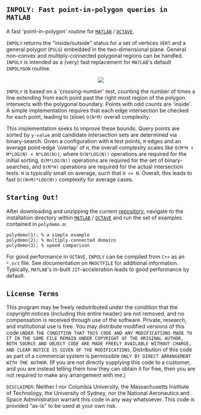 ## `INPOLY: Fast point-in-polygon queries in MATLAB`

A fast 'point-in-polygon' routine for <a href="http://www.mathworks.com">`MATLAB`</a> / <a href="https://www.gnu.org/software/octave">`OCTAVE`</a>.

`INPOLY` returns the "inside/outside" status for a set of vertices `VERT` and a general polygon (`PSLG`) embedded in the two-dimensional plane. General non-convex and multiply-connected polygonal regions can be handled. `INPOLY` is intended as a (very) fast replacement for `MATLAB`'s default `INPOLYGON` routine.

<p align="center">
  <img src = "../master/test-data/query.png">
</p>

`INPOLY` is based on a 'crossing-number' test, counting the number of times a line extending from each point past the right-most region of the polygon intersects with the polygonal boundary. Points with odd counts are 'inside'. A simple implementation requires that each edge intersection be checked for each point, leading to (slow) `O(N*M)` overall complexity.

This implementation seeks to improve these bounds. Query points are sorted by `y-value` and candidate intersection sets are determined via binary-search. Given a configuration with `N` test points, `M` edges and an average point-edge 'overlap' of `H`, the overall complexity scales like `O(M*H + M*LOG(N) + N*LOG(N))`, where `O(N*LOG(N))` operations are required for the initial sorting, `O(M*LOG(N))` operations are required for the set of binary-searches, and `O(M*H)` operations are required for the actual intersection tests. `H` is typically small on average, such that `H << N`. Overall, this leads to fast `O((N+M)*LOG(N))` complexity for average cases.

## `Starting Out!`

After downloading and unzipping the current <a href="https://github.com/dengwirda/inpoly/archive/master.zip">repository</a>, navigate to the installation directory within <a href="http://www.mathworks.com">`MATLAB`</a> / <a href="https://www.gnu.org/software/octave">`OCTAVE`</a> and run the set of examples contained in `polydemo.m`:
````
polydemo(1); % a simple example
polydemo(2); % multiply-connected domains
polydemo(3); % speed comparison
````
For good performance in `OCTAVE`, `INPOLY` can be compiled from `C++` as an `*.oct` file. See documentation on `MKOCTFILE` for additional information. Typically, `MATLAB`'s in-built `JIT`-acceleration leads to good performance by default.

## `License Terms`

This program may be freely redistributed under the condition that the copyright notices (including this entire header) are not removed, and no compensation is received through use of the software.  Private, research, and institutional use is free.  You may distribute modified versions of this code `UNDER THE CONDITION THAT THIS CODE AND ANY MODIFICATIONS MADE TO IT IN THE SAME FILE REMAIN UNDER COPYRIGHT OF THE ORIGINAL AUTHOR, BOTH SOURCE AND OBJECT CODE ARE MADE FREELY AVAILABLE WITHOUT CHARGE, AND CLEAR NOTICE IS GIVEN OF THE MODIFICATIONS`. Distribution of this code as part of a commercial system is permissible `ONLY BY DIRECT ARRANGEMENT WITH THE AUTHOR`. (If you are not directly supplying this code to a customer, and you are instead telling them how they can obtain it for free, then you are not required to make any arrangement with me.) 

`DISCLAIMER`:  Neither I nor Columbia University, the Massachusetts Institute of Technology, the University of Sydney, nor the National Aeronautics and Space Administration warrant this code in any way whatsoever. This code is provided "as-is" to be used at your own risk.

